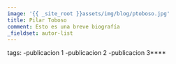 ```yaml
---
image: '{{ _site_root }}assets/img/blog/ptoboso.jpg'
title: Pilar Toboso
comment: Esto es una breve biografía
_fieldset: autor-list
---
```

tags:
-publicacion 1 
-publicacion 2
-publicacion 3****